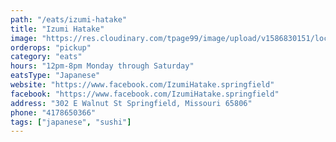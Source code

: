 ```yaml
---
path: "/eats/izumi-hatake"
title: "Izumi Hatake"
image: "https://res.cloudinary.com/tpage99/image/upload/v1586830151/local417eats/local417eatslogo.png"
orderops: "pickup"
category: "eats"
hours: "12pm-8pm Monday through Saturday"
eatsType: "Japanese"
website: "https://www.facebook.com/IzumiHatake.springfield"
facebook: "https://www.facebook.com/IzumiHatake.springfield"
address: "302 E Walnut St Springfield, Missouri 65806"
phone: "4178650366"
tags: ["japanese", "sushi"]
---
```

